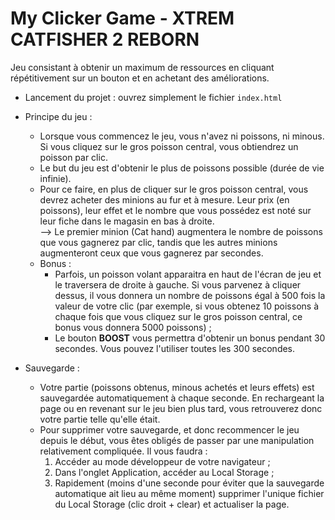 # My Clicker Game - XTREM CATFISHER 2 REBORN

Jeu consistant à obtenir un maximum de ressources en cliquant répétitivement sur un bouton et en achetant des améliorations.

* Lancement du projet : ouvrez simplement le fichier `index.html`
* Principe du jeu :
    - Lorsque vous commencez le jeu, vous n'avez ni poissons, ni minous. Si vous cliquez sur le gros poisson central, vous obtiendrez un poisson par clic.
    - Le but du jeu est d'obtenir le plus de poissons possible (durée de vie infinie).
    - Pour ce faire, en plus de cliquer sur le gros poisson central, vous devrez acheter des minions au fur et à mesure. Leur prix (en poissons), leur effet et le nombre que vous possédez est noté sur leur fiche dans le magasin en bas à droite.<br>
    --> Le premier minion (Cat hand) augmentera le nombre de poissons que vous gagnerez par clic, tandis que les autres minions augmenteront ceux que vous gagnerez par secondes.
    - Bonus :
      - Parfois, un poisson volant apparaitra en haut de l'écran de jeu et le traversera de droite à gauche. Si vous parvenez à cliquer dessus, il vous donnera un nombre de poissons égal à 500 fois la valeur de votre clic (par exemple, si vous obtenez 10 poissons à chaque fois que vous cliquez sur le gros poisson central, ce bonus vous donnera 5000 poissons) ;
      - Le bouton **BOOST** vous permettra d'obtenir un bonus pendant 30 secondes. Vous pouvez l'utiliser toutes les 300 secondes.

* Sauvegarde :
  - Votre partie (poissons obtenus, minous achetés et leurs effets) est sauvegardée automatiquement à chaque seconde.
  En rechargeant la page ou en revenant sur le jeu bien plus tard, vous retrouverez donc votre partie telle qu'elle était.
  - Pour supprimer votre sauvegarde, et donc recommencer le jeu depuis le début, vous êtes obligés de passer par une manipulation relativement compliquée. Il vous faudra :
    1) Accéder au mode développeur de votre navigateur ;
    2) Dans l'onglet Application, accéder au Local Storage ;
    3) Rapidement (moins d'une seconde pour éviter que la sauvegarde automatique ait lieu au même moment) supprimer l'unique fichier du Local Storage (clic droit + clear) et actualiser la page.
   
